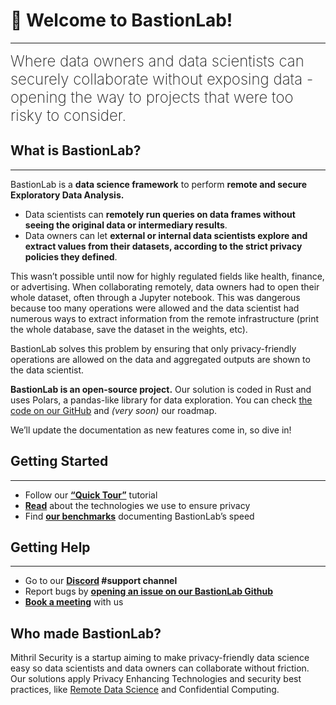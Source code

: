 # 👋 Welcome to BastionLab!
________________________________________________________

<font size="5"><span style="font-weight: 200">Where data owners and data scientists can securely collaborate without exposing data - opening the way to projects that were too risky to consider.</font></span>

## What is BastionLab?
________________________________________________________

BastionLab is a **data science framework** to perform **remote and secure Exploratory Data Analysis.**

- Data scientists can **remotely run queries on data frames without seeing the original data or intermediary results**.
- Data owners can let **external or internal data scientists explore and extract values from their datasets, according to the strict privacy policies they defined**.

This wasn’t possible until now for highly regulated fields like health, finance, or advertising. When collaborating remotely, data owners had to open their whole dataset, often through a Jupyter notebook. This was dangerous because too many operations were allowed and the data scientist had numerous ways to extract information from the remote infrastructure (print the whole database, save the dataset in the weights, etc).

BastionLab solves this problem by ensuring that only privacy-friendly operations are allowed on the data and aggregated outputs are shown to the data scientist. 

**BastionLab is an open-source project.** Our solution is coded in Rust and uses Polars, a pandas-like library for data exploration. You can check [the code on our GitHub](https://github.com/mithril-security/bastionlab/) and *(very soon)* our roadmap. 

We’ll update the documentation as new features come in, so dive in!

## Getting Started
________________________________________________________

- Follow our **[“Quick Tour”](docs/quick-tour/quick-tour.ipynb)** tutorial
- **[Read](docs/concept-guides/threat_model.md)** about the technologies we use to ensure privacy
- Find **[our benchmarks](docs/reference-guides/benchmarks/benchmarks.md)** documenting BastionLab’s speed

## Getting Help
________________________________________________________

- Go to our **[Discord](https://discord.com/invite/TxEHagpWd4) #support channel**
- Report bugs by **[opening an issue on our BastionLab Github](https://github.com/mithril-security/bastionlab/issues)**
- **[Book a meeting](https://calendly.com/contact-mithril-security/15mins?month=2022-11)** with us

## Who made BastionLab?

Mithril Security is a startup aiming to make privacy-friendly data science easy so data scientists and data owners can collaborate without friction. Our solutions apply Privacy Enhancing Technologies and security best practices, like [Remote Data Science](docs/concept-guides/remote_data_science.md) and Confidential Computing.
